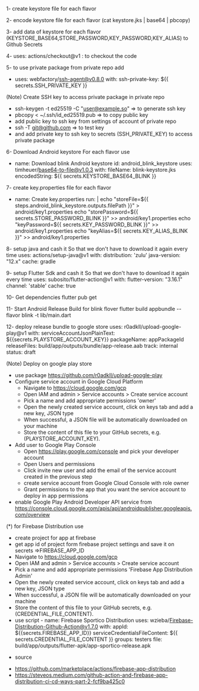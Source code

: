 
1- create keystore file for each flavor

2- encode keystore file for each flavor (cat keystore.jks | base64 | pbcopy)

3- add data of keystore for each flavor (KEYSTORE_BASE64,STORE_PASSWORD,KEY_PASSWORD,KEY_ALIAS) to Github Secrets 

4- uses: actions/checkout@v1 : to checkout the code 

5- to use private package from private repo add
  - uses: webfactory/ssh-agent@v0.8.0
   with:
     ssh-private-key: ${{ secrets.SSH_PRIVATE_KEY }}



(Note) Create SSH key to access private package in private repo
- ssh-keygen -t ed25519 -C "user@example.so" => to generate ssh key
- pbcopy < ~/.ssh/id_ed25519.pub => to copy public key
- add public key to ssh key from settings of account of private repo
- ssh -T git@github.com  => to test key
- and add private key to ssh key to secrets (SSH_PRIVATE_KEY) to access private package



6- Download Android keystore For each flavor use
- name: Download blink Android keystore
  id: android_blink_keystore
  uses: timheuer/base64-to-file@v1.0.3
  with:
    fileName: blink-keystore.jks
    encodedString: ${{ secrets.KEYSTORE_BASE64_BLINK }}

7- create key.properties file for each flavor
- name: Create key.properties
  run: |
    echo "storeFile=${{ steps.android_blink_keystore.outputs.filePath }}" > android/key1.properties
    echo "storePassword=${{ secrets.STORE_PASSWORD_BLINK }}" >> android/key1.properties
    echo "keyPassword=${{ secrets.KEY_PASSWORD_BLINK }}" >> android/key1.properties
    echo "keyAlias=${{ secrets.KEY_ALIAS_BLINK }}" >> android/key1.properties

8- setup java and cash it So that we don't have to download it again every time
uses: actions/setup-java@v1
with:
  distribution: 'zulu'
  java-version: "12.x"
  cache: gradle

9- setup Flutter Sdk and cash it So that we don't have to download it again every time
uses: subosito/flutter-action@v1
with:
  flutter-version: "3.16.1"
  channel: 'stable'
  cache: true


10- Get dependencies
flutter pub get


11- Start Android Release Build for blink flover
flutter build appbundle --flavor blink -t lib/main.dart


12- deploy release bundle to google store
    uses: r0adkll/upload-google-play@v1
    with:
      serviceAccountJsonPlainText: ${{secrets.PLAYSTORE_ACCOUNT_KEY}}
      packageName: appPackageId
      releaseFiles: build/app/outputs/bundle/app-release.aab
      track: internal
      status: draft


(Note) Deploy on google play store
* use package https://github.com/r0adkll/upload-google-play
* Configure service account in Google Cloud Platform
  - Navigate to https://cloud.google.com/gcp
  - Open IAM and admin > Service accounts > Create service account
  - Pick a name and add appropriate permissions 'owner'
  - Open the newly created service account, click on keys tab and add a new key, JSON type
  - When successful, a JSON file will be automatically downloaded on your machine
  - Store the content of this file to your GitHub secrets, e.g. (PLAYSTORE_ACCOUNT_KEY).
* Add user to Google Play Console
  - Open https://play.google.com/console and pick your developer account
  - Open Users and permissions
  - Click invite new user and add the email of the service account created in the previous step
  - create service account from Google Cloud Console with role owner
  - Grant permissions to the app that you want the service account to deploy in app permissions
* enable Google Play Android Developer API service from  https://console.cloud.google.com/apis/api/androidpublisher.googleapis.com/overview






(*) for Firebase Distribution use 
- create project for app at firebase
- get app id of project form firebase project settings and save it on secrets =>FIREBASE_APP_ID
- Navigate to https://cloud.google.com/gcp
- Open IAM and admin > Service accounts > Create service account
- Pick a name and add appropriate permissions 'Firebase App Distribution Admin'
- Open the newly created service account, click on keys tab and add a new key, JSON type
- When successful, a JSON file will be automatically downloaded on your machine
- Store the content of this file to your GitHub secrets, e.g. (CREDENTIAL_FILE_CONTENT).
- use script
        - name: Firebase Sportico Distribution
          uses: wzieba/Firebase-Distribution-Github-Action@v1.7.0
          with:
            appId: ${{secrets.FIREBASE_APP_ID}}
            serviceCredentialsFileContent: ${{ secrets.CREDENTIAL_FILE_CONTENT }}
            groups: testers
            file: build/app/outputs/flutter-apk/app-sportico-release.apk
* source
- https://github.com/marketplace/actions/firebase-app-distribution
- https://steveos.medium.com/github-action-and-firebase-app-distribution-ci-cd-ways-part-2-fcf9ba425c0






